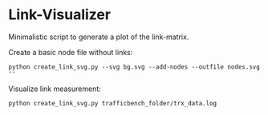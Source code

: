 # Link-Visualizer

Minimalistic script to generate a plot of the link-matrix.

Create a basic node file without links:

```Shell
python create_link_svg.py --svg bg.svg --add-nodes --outfile nodes.svg ''
```

Visualize link measurement:

```Shell
python create_link_svg.py trafficbench_folder/trx_data.log
```
